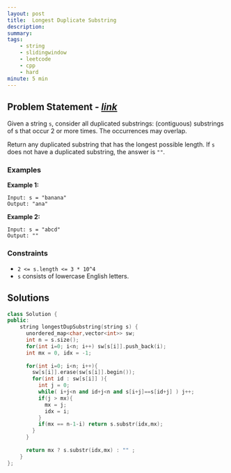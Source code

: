 ```yaml
---
layout: post
title:  Longest Duplicate Substring
description: 
summary: 
tags:
    - string
    - slidingwindow
    - leetcode
    - cpp
    - hard
minute: 5 min
---
```


## Problem Statement - [*link*](https://leetcode.com/problems/longest-duplicate-substring/)
Given a string `s`, consider all duplicated substrings: (contiguous) substrings of s that occur 2 or more times. The occurrences may overlap.

Return any duplicated substring that has the longest possible length. If `s` does not have a duplicated substring, the answer is `""`.

### Examples

**Example 1:**   
```
Input: s = "banana"
Output: "ana"
```

**Example 2:**  
```
Input: s = "abcd"
Output: ""
```

### Constraints
+ `2 <= s.length <= 3 * 10^4`
+ `s` consists of lowercase English letters.


## Solutions

```cpp
class Solution {
public:
    string longestDupSubstring(string s) {
      unordered_map<char,vector<int>> sw;
      int n = s.size();
      for(int i=0; i<n; i++) sw[s[i]].push_back(i);
      int mx = 0, idx = -1;
      
      for(int i=0; i<n; i++){
        sw[s[i]].erase(sw[s[i]].begin());
        for(int id : sw[s[i]] ){
          int j = 0;
          while( i+j<n and id+j<n and s[i+j]==s[id+j] ) j++;
          if(j > mx){
            mx = j;
            idx = i;
          }
          if(mx == n-1-i) return s.substr(idx,mx);
        }
      }
      
      return mx ? s.substr(idx,mx) : "" ;
    }
};
```

